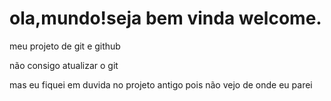 # ola,mundo!seja bem vinda welcome.
 meu projeto de git e github

 não consigo atualizar o git
 
mas eu fiquei em duvida  no projeto antigo pois não vejo de onde eu parei
